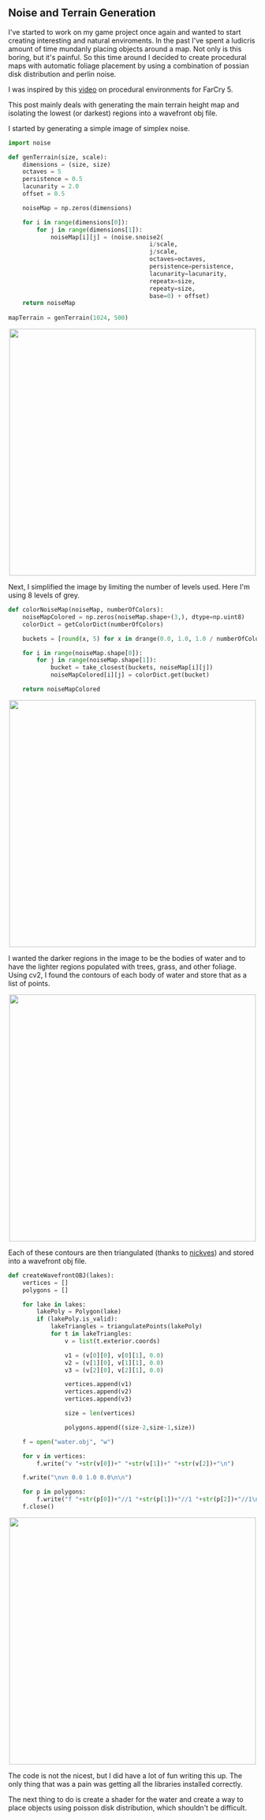 
## Noise and Terrain Generation

I've started to work on my game project once again and wanted to start creating interesting and natural enviroments. 
In the past I've spent a ludicris amount of time mundanly placing objects around a map. Not only is this boring, but it's painful. So this time around I decided to create procedural maps with automatic foliage placement by using a combination of possian disk distribution and perlin noise. 

I was inspired by this [video](https://www.youtube.com/watch?v=NfizT369g60) on procedural environments for FarCry 5.

This post mainly deals with generating the main terrain height map and isolating the lowest (or darkest) regions into
a wavefront obj file. 

I started by generating a simple image of simplex noise.

```python
import noise

def genTerrain(size, scale):
    dimensions = (size, size)
    octaves = 5
    persistence = 0.5
    lacunarity = 2.0
    offset = 0.5

    noiseMap = np.zeros(dimensions)

    for i in range(dimensions[0]):
        for j in range(dimensions[1]):
            noiseMap[i][j] = (noise.snoise2(
                                        i/scale, 
                                        j/scale, 
                                        octaves=octaves, 
                                        persistence=persistence, 
                                        lacunarity=lacunarity, 
                                        repeatx=size, 
                                        repeaty=size, 
                                        base=0) + offset)
    return noiseMap
    
mapTerrain = genTerrain(1024, 500)
```
<p align="center">
  <img width="500" height="500" src="https://i.imgur.com/zOPyT3f.png">
</p>

Next, I simplified the image by limiting the number of levels used. Here I'm using 8 levels of grey.

```python
def colorNoiseMap(noiseMap, numberOfColors):
    noiseMapColored = np.zeros(noiseMap.shape+(3,), dtype=np.uint8)
    colorDict = getColorDict(numberOfColors)

    buckets = [round(x, 5) for x in drange(0.0, 1.0, 1.0 / numberOfColors)]

    for i in range(noiseMap.shape[0]):
        for j in range(noiseMap.shape[1]):
            bucket = take_closest(buckets, noiseMap[i][j])
            noiseMapColored[i][j] = colorDict.get(bucket)

    return noiseMapColored
```

<p align="center">
  <img width="500" height="500" src="https://i.imgur.com/XbH1KG2.png">
</p>

I wanted the darker regions in the image to be the bodies of water and to have the lighter regions 
populated with trees, grass, and other foliage.
Using cv2, I found the contours of each body of water and store that as a list of points.

<p align="center">
  <img width="500" height="500" src="https://i.imgur.com/m2nMyn3.png">
</p>

Each of these contours are then triangulated (thanks to [nickves](https://gis.stackexchange.com/questions/316697/delaunay-triangulation-algorithm-in-shapely-producing-erratic-result))
and stored into a wavefront obj file.

```python
def createWavefrontOBJ(lakes):
    vertices = []
    polygons = []

    for lake in lakes:
        lakePoly = Polygon(lake)
        if (lakePoly.is_valid):
            lakeTriangles = triangulatePoints(lakePoly)
            for t in lakeTriangles:
                v = list(t.exterior.coords)

                v1 = (v[0][0], v[0][1], 0.0)
                v2 = (v[1][0], v[1][1], 0.0)
                v3 = (v[2][0], v[2][1], 0.0)

                vertices.append(v1)
                vertices.append(v2)
                vertices.append(v3)

                size = len(vertices)

                polygons.append((size-2,size-1,size))

    f = open("water.obj", "w")

    for v in vertices:
        f.write("v "+str(v[0])+" "+str(v[1])+" "+str(v[2])+"\n")

    f.write("\nvn 0.0 1.0 0.0\n\n")

    for p in polygons:
        f.write("f "+str(p[0])+"//1 "+str(p[1])+"//1 "+str(p[2])+"//1\n")
    f.close()
```

<p align="center">
  <img width="500" height="500" src="https://i.imgur.com/lRkRei3.png">
</p>

The code is not the nicest, but I did have a lot of fun writing this up. The only
thing that was a pain was getting all the libraries installed correctly.

The next thing to do is create a shader for the water and create a way to place objects using poisson disk distribution, which shouldn't be difficult.
